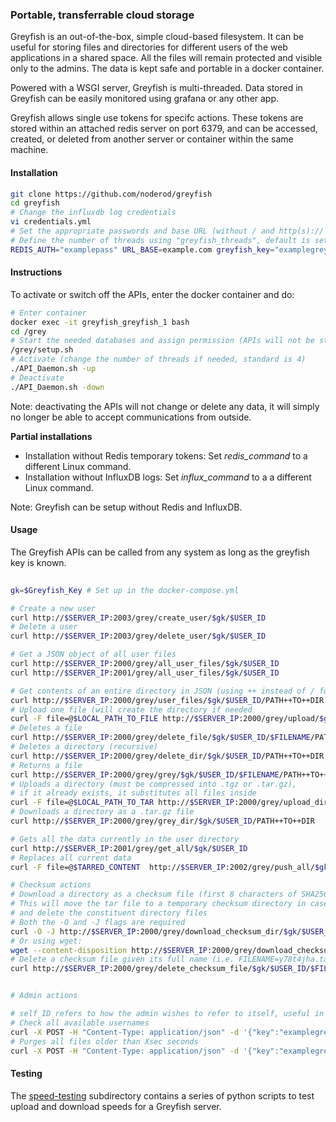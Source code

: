 ### Portable, transferrable cloud storage

Greyfish is an out-of-the-box, simple cloud-based filesystem. It can be useful for storing files and directories for different users of the web applications in a shared space. All the files will remain protected and visible only to the admins. The data is kept safe and portable in a docker container.

Powered with a WSGI server, Greyfish is multi-threaded. Data stored in Greyfish can be easily monitored using grafana or any other app.  

Greyfish allows single use tokens for specifc actions. These tokens are stored within an attached redis server on port 6379, and can be accessed, created, or deleted from  another server or container within the same machine.




#### Installation  

```bash
git clone https://github.com/noderod/greyfish
cd greyfish
# Change the influxdb log credentials
vi credentials.yml
# Set the appropriate passwords and base URL (without / and http(s)://
# Define the number of threads using "greyfish_threads", default is set to 4
REDIS_AUTH="examplepass" URL_BASE=example.com greyfish_key="examplegrey" docker-compose up -d
```


#### Instructions  

To activate or switch off the APIs, enter the docker container and do:  

```bash
# Enter container
docker exec -it greyfish_greyfish_1 bash
cd /grey
# Start the needed databases and assign permission (APIs will not be started)
/grey/setup.sh
# Activate (change the number of threads if needed, standard is 4)
./API_Daemon.sh -up
# Deactivate
./API_Daemon.sh -down
```

Note: deactivating the APIs will not change or delete any data, it will simply no longer be able to accept communications from outside.


**Partial installations**  

* Installation without Redis temporary tokens: Set *redis_command* to a different Linux command.
* Installation without InfluxDB logs: Set *influx_command* to a a different Linux command.

Note: Greyfish can be setup without Redis and InfluxDB.




#### Usage 

The Greyfish APIs can be called from any system as long as the greyfish key is known.  


```bash
	
gk=$Greyfish_Key # Set up in the docker-compose.yml

# Create a new user
curl http://$SERVER_IP:2003/grey/create_user/$gk/$USER_ID
# Delete a user
curl http://$SERVER_IP:2003/grey/delete_user/$gk/$USER_ID

# Get a JSON object of all user files
curl http://$SERVER_IP:2000/grey/all_user_files/$gk/$USER_ID
curl http://$SERVER_IP:2001/grey/all_user_files/$gk/$USER_ID

# Get contents of an entire directory in JSON (using ++ instead of / for paths)
curl http://$SERVER_IP:2000/grey/user_files/$gk/$USER_ID/PATH++TO++DIR
# Upload one file (will create the directory if needed
curl -F file=@$LOCAL_PATH_TO_FILE http://$SERVER_IP:2000/grey/upload/$gk/$USER_ID/PATH++TO++DIR
# Deletes a file
curl http://$SERVER_IP:2000/grey/delete_file/$gk/$USER_ID/$FILENAME/PATH++TO++DIR
# Deletes a directory (recursive)
curl http://$SERVER_IP:2000/grey/delete_dir/$gk/$USER_ID/PATH++TO++DIR
# Returns a file
curl http://$SERVER_IP:2000/grey/grey/$gk/$USER_ID/$FILENAME/PATH++TO++DIR
# Uploads a directory (must be compressed into .tgz or .tar.gz),
# if it already exists, it substitutes all files inside
curl -F file=@$LOCAL_PATH_TO_TAR http://$SERVER_IP:2000/grey/upload_dir/$gk/$USER_ID/PATH++TO++DIR
# Downloads a directory as a .tar.gz file
curl http://$SERVER_IP:2000/grey/grey_dir/$gk/$USER_ID/PATH++TO++DIR

# Gets all the data currently in the user directory
curl http://$SERVER_IP:2001/grey/get_all/$gk/$USER_ID
# Replaces all current data
curl -F file=@$TARRED_CONTENT  http://$SERVER_IP:2002/grey/push_all/$gk/$USER_ID

# Checksum actions
# Download a directory as a checksum file (first 8 characters of SHA256 checksum + tar.gz)
# This will move the tar file to a temporary checksum directory in case it needs to be checked later
# and delete the constituent directory files
# Both the -O and -J flags are required
curl -O -J http://$SERVER_IP:2000/grey/download_checksum_dir/$gk/$USER_ID/PATH++TO++DIR
# Or using wget:
wget --content-disposition http://$SERVER_IP:2000/grey/download_checksum_dir/$gk/$USER_ID/PATH++TO++DIR
# Delete a checksum file given its full name (i.e. FILENAME=y78t4jha.tar.gz) 
curl http://$SERVER_IP:2000/grey/delete_checksum_file/$gk/$USER_ID/$FILENAME


# Admin actions

# self_ID refers to how the admin wishes to refer to itself, useful in case of using temporary tokens
# Check all available usernames
curl -X POST -H "Content-Type: application/json" -d '{"key":"examplegrey", "self_ID":"admin1"}' http://$SERVER_IP:2004/grey/admin/users/usernames/all
# Purges all files older than Xsec seconds
curl -X POST -H "Content-Type: application/json" -d '{"key":"examplegrey", "self_ID":"admin1"}' http://$SERVER_IP:2004/grey/admin/purge/olderthan/$Xsec
``` 



#### Testing

The [speed-testing](./speed-testing) subdirectory contains a series of python scripts to test upload and download speeds for a Greyfish server.


